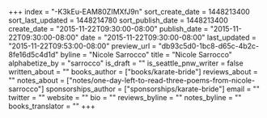 +++
index = "-K3kEu-EAM80ZIMXfJ9n"
sort_create_date = 1448213400
sort_last_updated = 1448214780
sort_publish_date = 1448213400
create_date = "2015-11-22T09:30:00-08:00"
publish_date = "2015-11-22T09:30:00-08:00"
date = "2015-11-22T09:30:00-08:00"
last_updated = "2015-11-22T09:53:00-08:00"
preview_url = "db93c5d0-1bc8-d65c-4b2c-8fe16d5c4d1d"
byline = "Nicole Sarrocco"
title = "Nicole Sarrocco"
alphabetize_by = "sarrocco"
is_draft = ""
is_seattle_pnw_writer = false
written_about = ""
books_author = ["books/karate-bride"]
reviews_about = ""
notes_about = ["notes/one-day-left-to-read-three-poems-from-nicole-sarrocco"]
sponsorships_author = ["sponsorships/karate-bride"]
email = ""
twitter = ""
website = ""
bio = ""
reviews_byline = ""
notes_byline = ""
books_translator = ""
+++
